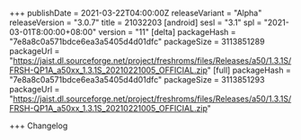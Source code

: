 +++
publishDate = 2021-03-22T04:00:00Z
releaseVariant = "Alpha"
releaseVersion = "3.0.7"
title = 21032203
[android]
sesl = "3.1"
spl = "2021-03-01T8:00:00+08:00"
version = "11"
[delta]
packageHash = "7e8a8c0a571bdce6ea3a5405d4d01dfc"
packageSize = 3113851289
packageUrl = "https://jaist.dl.sourceforge.net/project/freshroms/files/Releases/a50/1.3.1S/FRSH-QP1A_a50xx_1.3.1S_20210221005_OFFICIAL.zip"
[full]
packageHash = "7e8a8c0a571bdce6ea3a5405d4d01dfc"
packageSize = 3113851293
packageUrl = "https://jaist.dl.sourceforge.net/project/freshroms/files/Releases/a50/1.3.1S/FRSH-QP1A_a50xx_1.3.1S_20210221005_OFFICIAL.zip"

+++
Changelog
